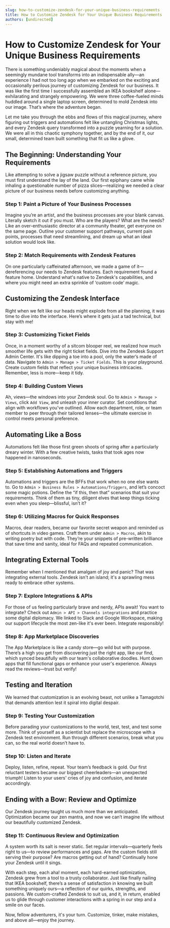 ```yaml
---
slug: how-to-customize-zendesk-for-your-unique-business-requirements
title: How to Customize Zendesk for Your Unique Business Requirements
authors: [undirected]
---
```



# How to Customize Zendesk for Your Unique Business Requirements

There is something undeniably magical about the moments when a seemingly mundane tool transforms into an indispensable ally—an experience I had not too long ago when we embarked on the exciting and occasionally perilous journey of customizing Zendesk for our business. It was like the first time I successfully assembled an IKEA bookshelf alone—exhilarating and strangely empowering. We were three coffee-fueled minds huddled around a single laptop screen, determined to mold Zendesk into our image. That’s where the adventure began.

Let me take you through the ebbs and flows of this magical journey, where figuring out triggers and automations felt like untangling Christmas lights, and every Zendesk query transformed into a puzzle yearning for a solution. We were all in this chaotic symphony together, and by the end of it, our small, determined team built something that fit us like a glove.

## The Beginning: Understanding Your Requirements

Like attempting to solve a jigsaw puzzle without a reference picture, you must first understand the lay of the land. Our first epiphany came while inhaling a questionable number of pizza slices—realizing we needed a clear picture of our business needs before customizing anything.

### Step 1: Paint a Picture of Your Business Processes

Imagine you’re an artist, and the business processes are your blank canvas. Literally sketch it out if you must. Who are the players? What are the needs? Like an over-enthusiastic director at a community theater, get everyone on the same page. Outline your customer support pathways, current pain points, processes that need streamlining, and dream up what an ideal solution would look like.

### Step 2: Match Requirements with Zendesk Features

On one particularly caffeinated afternoon, we made a game of it—dereferencing our needs to Zendesk features. Each requirement found a feature home. Understand what's native to Zendesk's capabilities, and where you might need an extra sprinkle of ‘custom code’ magic.

## Customizing the Zendesk Interface

Right when we felt like our heads might explode from all the planning, it was time to dive into the interface. Here’s where it gets just a tad technical, but stay with me!

### Step 3: Customizing Ticket Fields

Once, in a moment worthy of a sitcom blooper reel, we realized how much smoother life gets with the right ticket fields. Dive into the Zendesk Support Admin Center. It's like dipping a toe into a pool, only the water’s made of data. Navigate to `Admin > Manage > Ticket Fields`. This is your playground. Create custom fields that reflect your unique business intricacies. Remember, less is more—keep it tidy.

### Step 4: Building Custom Views

Ah, views—the windows into your Zendesk soul. Go to `Admin > Manage > Views`, click `Add View`, and unleash your inner curator. Set conditions that align with workflows you've outlined. Allow each department, role, or team member to peer through their tailored lenses—the ultimate exercise in control meets personal preference.

## Automating Like a Boss

Automations felt like those first green shoots of spring after a particularly dreary winter. With a few creative twists, tasks that took ages now happened in nanoseconds.

### Step 5: Establishing Automations and Triggers

Automations and triggers are the BFFs that work when no one else wants to. Go to `Admin > Business Rules > Automations/Triggers`, and let’s concoct some magic potions. Define the “if this, then that” scenarios that suit your requirements. Think of them as tiny, diligent elves that keep things ticking even when you sleep—blissful, isn’t it?

### Step 6: Utilizing Macros for Quick Responses

Macros, dear readers, became our favorite secret weapon and reminded us of shortcuts in video games. Craft them under `Admin > Macros`, akin to writing poetry but with code. They’re your snippets of pre-written brilliance that save time and sanity, ideal for FAQs and repeated communication.

## Integrating External Tools

Remember when I mentioned that amalgam of joy and panic? That was integrating external tools. Zendesk isn't an island; it's a sprawling mess ready to embrace other systems.

### Step 7: Explore Integrations & APIs

For those of us feeling particularly brave and nerdy, APIs await! You want to integrate? Check out `Admin > API > Channels integrations` and practice some digital diplomacy. We linked to Slack and Google Workspace, making our support lifecycle the most zen-like it's ever been. Integrate responsibly!

### Step 8: App Marketplace Discoveries

The App Marketplace is like a candy store—go wild but with purpose. There’s a high you get from discovering just the right app, like our find, which synced beautifully with our team's collaborative doodles. Hunt down apps that fill functional gaps or enhance your user's experience. Always read the reviews—trust but verify!

## Testing and Iteration

We learned that customization is an evolving beast, not unlike a Tamagotchi that demands attention lest it spiral into digital despair.

### Step 9: Testing Your Customization

Before parading your customizations to the world, test, test, and test some more. Think of yourself as a scientist but replace the microscope with a Zendesk test environment. Run through different scenarios, break what you can, so the real world doesn’t have to.

### Step 10: Listen and Iterate

Deploy, listen, refine, repeat. Your team’s feedback is gold. Our first reluctant testers became our biggest cheerleaders—an unexpected triumph! Listen to your users' cries of joy and confusion, and iterate accordingly.

## Ending with a Bow: Review and Optimize

Our Zendesk journey taught us much more than we anticipated. Optimization became our zen mantra, and now we can’t imagine life without our beautifully customized Zendesk.

### Step 11: Continuous Review and Optimization

A system worth its salt is never static. Set regular intervals—quarterly feels right to us—to review performances and gaps. Are the custom fields still serving their purpose? Are macros getting out of hand? Continually hone your Zendesk until it sings.

With each step, each aha! moment, each hard-earned optimization, Zendesk grew from a tool to a trusty collaborator. Just like finally nailing that IKEA bookshelf, there’s a sense of satisfaction in knowing we built something uniquely ours—a reflection of our quirks, strengths, and passions. We custom-crafted Zendesk to suit us, and it, in return, enabled us to glide through customer interactions with a spring in our step and a smile on our faces.

Now, fellow adventurers, it's your turn. Customize, tinker, make mistakes, and above all—enjoy the journey.